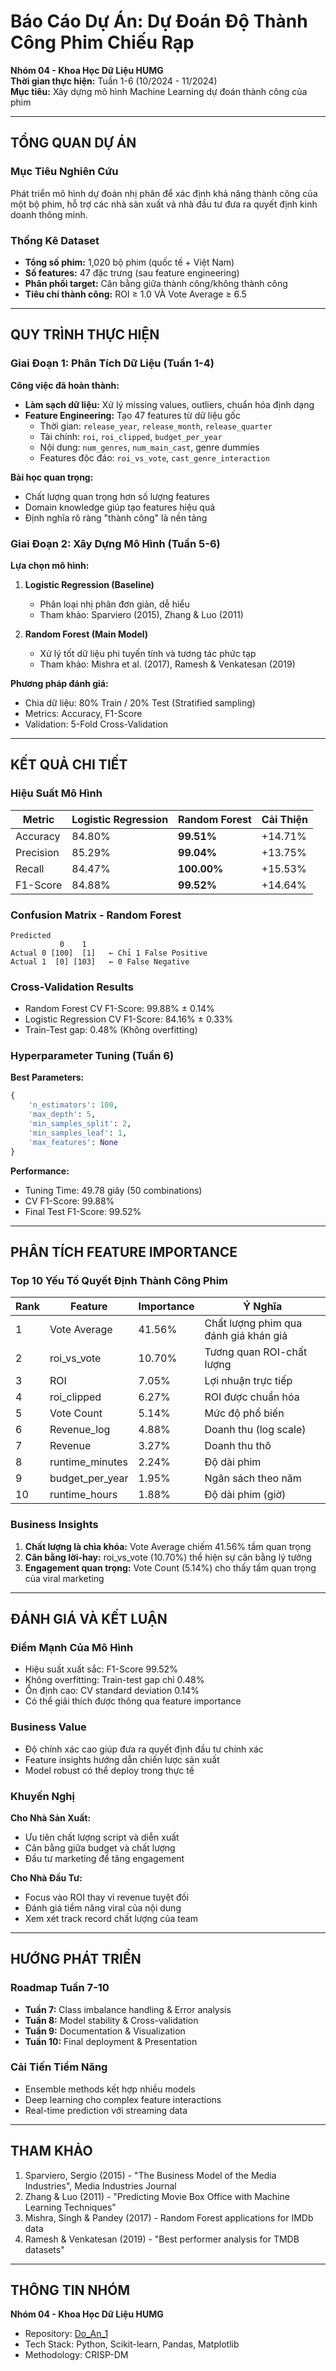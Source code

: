 # Báo Cáo Dự Án: Dự Đoán Độ Thành Công Phim Chiếu Rạp

**Nhóm 04 - Khoa Học Dữ Liệu HUMG**  
**Thời gian thực hiện:** Tuần 1-6 (10/2024 - 11/2024)  
**Mục tiêu:** Xây dựng mô hình Machine Learning dự đoán thành công của phim

---

## TỔNG QUAN DỰ ÁN

### Mục Tiêu Nghiên Cứu
Phát triển mô hình dự đoán nhị phân để xác định khả năng thành công của một bộ phim, hỗ trợ các nhà sản xuất và nhà đầu tư đưa ra quyết định kinh doanh thông minh.

### Thống Kê Dataset
- **Tổng số phim:** 1,020 bộ phim (quốc tế + Việt Nam)
- **Số features:** 47 đặc trưng (sau feature engineering)
- **Phân phối target:** Cân bằng giữa thành công/không thành công
- **Tiêu chí thành công:** ROI ≥ 1.0 VÀ Vote Average ≥ 6.5

---

## QUY TRÌNH THỰC HIỆN

### Giai Đoạn 1: Phân Tích Dữ Liệu (Tuần 1-4)

**Công việc đã hoàn thành:**
- **Làm sạch dữ liệu:** Xử lý missing values, outliers, chuẩn hóa định dạng
- **Feature Engineering:** Tạo 47 features từ dữ liệu gốc
  - Thời gian: `release_year`, `release_month`, `release_quarter`
  - Tài chính: `roi`, `roi_clipped`, `budget_per_year`
  - Nội dung: `num_genres`, `num_main_cast`, genre dummies
  - Features độc đáo: `roi_vs_vote`, `cast_genre_interaction`

**Bài học quan trọng:**
- Chất lượng quan trọng hơn số lượng features
- Domain knowledge giúp tạo features hiệu quả
- Định nghĩa rõ ràng "thành công" là nền tảng

### Giai Đoạn 2: Xây Dựng Mô Hình (Tuần 5-6)

**Lựa chọn mô hình:**

1. **Logistic Regression (Baseline)**
   - Phân loại nhị phân đơn giản, dễ hiểu
   - Tham khảo: Sparviero (2015), Zhang & Luo (2011)

2. **Random Forest (Main Model)**
   - Xử lý tốt dữ liệu phi tuyến tính và tương tác phức tạp
   - Tham khảo: Mishra et al. (2017), Ramesh & Venkatesan (2019)

**Phương pháp đánh giá:**
- Chia dữ liệu: 80% Train / 20% Test (Stratified sampling)
- Metrics: Accuracy, F1-Score
- Validation: 5-Fold Cross-Validation

---

## KẾT QUẢ CHI TIẾT

### Hiệu Suất Mô Hình

| Metric | Logistic Regression | Random Forest | Cải Thiện |
|--------|-------------------|---------------|-----------|
| Accuracy | 84.80% | **99.51%** | +14.71% |
| Precision | 85.29% | **99.04%** | +13.75% |
| Recall | 84.47% | **100.00%** | +15.53% |
| F1-Score | 84.88% | **99.52%** | +14.64% |

### Confusion Matrix - Random Forest
```
Predicted
           0    1
Actual 0 [100]  [1]   ← Chỉ 1 False Positive
Actual 1  [0] [103]   ← 0 False Negative
```

### Cross-Validation Results
- Random Forest CV F1-Score: 99.88% ± 0.14%
- Logistic Regression CV F1-Score: 84.16% ± 0.33%
- Train-Test gap: 0.48% (Không overfitting)

### Hyperparameter Tuning (Tuần 6)

**Best Parameters:**
```python
{
    'n_estimators': 100,
    'max_depth': 5,
    'min_samples_split': 2,
    'min_samples_leaf': 1,
    'max_features': None
}
```

**Performance:**
- Tuning Time: 49.78 giây (50 combinations)
- CV F1-Score: 99.88%
- Final Test F1-Score: 99.52%

---

## PHÂN TÍCH FEATURE IMPORTANCE

### Top 10 Yếu Tố Quyết Định Thành Công Phim

| Rank | Feature | Importance | Ý Nghĩa |
|------|---------|------------|---------|
| 1 | Vote Average | 41.56% | Chất lượng phim qua đánh giá khán giả |
| 2 | roi_vs_vote | 10.70% | Tương quan ROI-chất lượng |
| 3 | ROI | 7.05% | Lợi nhuận trực tiếp |
| 4 | roi_clipped | 6.27% | ROI được chuẩn hóa |
| 5 | Vote Count | 5.14% | Mức độ phổ biến |
| 6 | Revenue_log | 4.88% | Doanh thu (log scale) |
| 7 | Revenue | 3.27% | Doanh thu thô |
| 8 | runtime_minutes | 2.24% | Độ dài phim |
| 9 | budget_per_year | 1.95% | Ngân sách theo năm |
| 10 | runtime_hours | 1.88% | Độ dài phim (giờ) |

### Business Insights

1. **Chất lượng là chìa khóa:** Vote Average chiếm 41.56% tầm quan trọng
2. **Cân bằng lời-hay:** roi_vs_vote (10.70%) thể hiện sự cân bằng lý tưởng
3. **Engagement quan trọng:** Vote Count (5.14%) cho thấy tầm quan trọng của viral marketing

---

## ĐÁNH GIÁ VÀ KẾT LUẬN

### Điểm Mạnh Của Mô Hình
- Hiệu suất xuất sắc: F1-Score 99.52%
- Không overfitting: Train-test gap chỉ 0.48%
- Ổn định cao: CV standard deviation 0.14%
- Có thể giải thích được thông qua feature importance

### Business Value
- Độ chính xác cao giúp đưa ra quyết định đầu tư chính xác
- Feature insights hướng dẫn chiến lược sản xuất
- Model robust có thể deploy trong thực tế

### Khuyến Nghị

**Cho Nhà Sản Xuất:**
- Ưu tiên chất lượng script và diễn xuất
- Cân bằng giữa budget và chất lượng
- Đầu tư marketing để tăng engagement

**Cho Nhà Đầu Tư:**
- Focus vào ROI thay vì revenue tuyệt đối
- Đánh giá tiềm năng viral của nội dung
- Xem xét track record chất lượng của team

---

## HƯỚNG PHÁT TRIỂN

### Roadmap Tuần 7-10
- **Tuần 7:** Class imbalance handling & Error analysis
- **Tuần 8:** Model stability & Cross-validation
- **Tuần 9:** Documentation & Visualization
- **Tuần 10:** Final deployment & Presentation

### Cải Tiến Tiềm Năng
- Ensemble methods kết hợp nhiều models
- Deep learning cho complex feature interactions
- Real-time prediction với streaming data

---

## THAM KHẢO

1. Sparviero, Sergio (2015) - "The Business Model of the Media Industries", Media Industries Journal
2. Zhang & Luo (2011) - "Predicting Movie Box Office with Machine Learning Techniques"
3. Mishra, Singh & Pandey (2017) - Random Forest applications for IMDb data
4. Ramesh & Venkatesan (2019) - "Best performer analysis for TMDB datasets"

---

## THÔNG TIN NHÓM

**Nhóm 04 - Khoa Học Dữ Liệu HUMG**
- Repository: [Do_An_1](https://github.com/kwishtt/Do_An_1)
- Tech Stack: Python, Scikit-learn, Pandas, Matplotlib
- Methodology: CRISP-DM